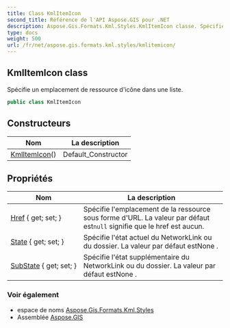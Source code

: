 ```yaml
---
title: Class KmlItemIcon
second_title: Référence de l'API Aspose.GIS pour .NET
description: Aspose.Gis.Formats.Kml.Styles.KmlItemIcon classe. Spécifie un emplacement de ressource dicône dans une liste.
type: docs
weight: 500
url: /fr/net/aspose.gis.formats.kml.styles/kmlitemicon/
---
```

## KmlItemIcon class

Spécifie un emplacement de ressource d'icône dans une liste.

```csharp
public class KmlItemIcon
```

## Constructeurs

| Nom | La description |
| --- | --- |
| [KmlItemIcon](kmlitemicon/)() | Default_Constructor |

## Propriétés

| Nom | La description |
| --- | --- |
| [Href](../../aspose.gis.formats.kml.styles/kmlitemicon/href/) { get; set; } | Spécifie l'emplacement de la ressource sous forme d'URL. La valeur par défaut est`null` signifie que le href est aucun. |
| [State](../../aspose.gis.formats.kml.styles/kmlitemicon/state/) { get; set; } | Spécifie l'état actuel du NetworkLink ou du dossier. La valeur par défaut estNone . |
| [SubState](../../aspose.gis.formats.kml.styles/kmlitemicon/substate/) { get; set; } | Spécifie l'état supplémentaire du NetworkLink ou du dossier. La valeur par défaut estNone . |

### Voir également

* espace de noms [Aspose.Gis.Formats.Kml.Styles](../../aspose.gis.formats.kml.styles/)
* Assemblée [Aspose.GIS](../../)


